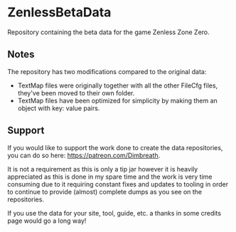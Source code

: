 # ZenlessBetaData
Repository containing the beta data for the game Zenless Zone Zero.

## Notes

The repository has two modifications compared to the original data:

* TextMap files were originally together with all the other FileCfg files, they've been moved to their own folder.
* TextMap files have been optimized for simplicity by making them an object with key: value pairs.

## Support

If you would like to support the work done to create the data repositories, you can do so here: https://patreon.com/Dimbreath.

It is not a requirement as this is only a tip jar however it is heavily appreciated as this is done in my spare time and the work is very time consuming due to it requiring constant fixes and updates to tooling in order to continue to provide (almost) complete dumps as you see on the repositories.

If you use the data for your site, tool, guide, etc. a thanks in some credits page would go a long way!
